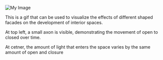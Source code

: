 ![My Image](projects/images/facadeGif.gif)

This is a gif that can be used to visualize the effects of different shaped facades on the development of interior spaces.

At top left, a small axon is visible, demonstrating the movement of open to closed over time.

At cetner, the amount of light that enters the space varies by the same amount of open and closure
